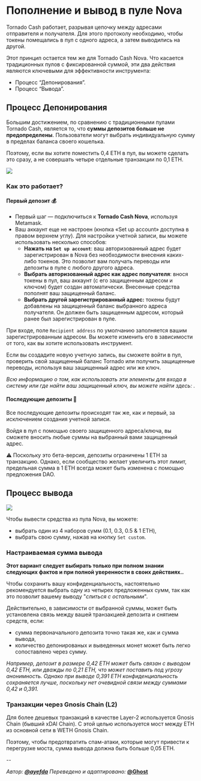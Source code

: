 # Пополнение и вывод в пуле Nova

Tornado Cash работает, разрывая цепочку между адресами отправителя и получателя. Для этого протоколу необходимо, чтобы токены помещались в пул с одного адреса, а затем выводились на другой.

Этот принцип остается тем же для Tornado Cash Nova. Что касается традиционных пулов с фиксированной суммой, эти два действия являются ключевыми для эффективности инструмента:

* Процесс “Депонирования”.
* Процесс “Вывода”.

## Процесс Депонирования <a href="#process-deponirovaniya" id="process-deponirovaniya"></a>

Большим достижением, по сравнению с традиционными пулами Tornado Cash, является то, что **суммы депозитов больше не предопределены**. Пользователи могут выбрать индивидуальную сумму в пределах баланса своего кошелька.

Поэтому, если вы хотите поместить 0,4 ETH в пул, вы можете сделать это сразу, а не совершать четыре отдельные транзакции по 0,1 ETH.

![](https://i.imgur.com/rqmzdgG.gif)

### Как это работает? <a href="#kak-eto-rabotaet" id="kak-eto-rabotaet"></a>

#### **Первый депозит 💰**

* Первый шаг — подключиться к **Tornado Cash Nova**, используя Metamask.
* Ваш аккаунт еще не настроен (кнопка «Set up account» доступна в правом верхнем углу). Для настройки учетной записи, вы можете использовать несколько способов:
  * **Нажать на `Set up account`**: ваш авторизованный адрес будет зарегистрирован в Nova без необходимости внесения каких-либо токенов. Это позволит вам получать переводы или депозиты в пуле с любого другого адреса.
  * **Выбрать авторизованный адрес как адрес получателя**: внося токены в пул, ваш аккаунт (с его защищенным адресом и ключом) будет создан автоматически. Внесенные средства пополнят ваш защищенный баланс.
  * **Выбрать другой зарегистрированный адрес:** токены будут добавлены на защищенный баланс выбранного адреса получателя. Он должен быть защищенным адресом, который ранее был зарегистрирован в пуле.

При входе, поле `Recipient address` по умолчанию заполняется вашим зарегистрированным адресом. Вы можете изменить его в зависимости от того, как вы хотите использовать инструмент.

Если вы создадите новую учетную запись, вы сможете войти в пул, проверить свой защищенный баланс Tornado или получить защищенные переводы, используя ваш защищенный адрес или же ключ.

_Всю информацию о том, как использовать эти элементы для входа в систему или где найти ваш защищенный ключ, вы можете найти здесь:_ _._

#### **Последующие депозиты 💸**

Все последующие депозиты происходят так же, как и первый, за исключением создания учетной записи.

Войдя в пул с помощью своего защищенного адреса/ключа, вы сможете вносить любые суммы на выбранный вами защищенный адрес.

⚠️ Поскольку это бета-версия, депозиты ограничены 1 ETH за транзакцию. Однако, если сообщество желает увеличить этот лимит, предельная сумма в 1 ETH всегда может быть изменена с помощью предложения DAO.

## Процесс вывода <a href="#process-vivoda" id="process-vivoda"></a>

![](https://i.imgur.com/qn9eJXS.gif)

Чтобы вывести средства из пула Nova, вы можете:

* выбрать один из 4 наборов сумм (0.1, 0.3, 0.5 & 1 ETH),
* выбрать свою сумму, нажав на кнопку `Set custom`.

### Настраиваемая сумма вывода <a href="#nastraivaiema-summa" id="nastraivaiema-summa"></a>

**Этот вариант следует выбирать только при полном знании следующих фактов и при полной уверенности в своих действиях..**

Чтобы сохранить вашу конфиденциальность, настоятельно рекомендуется выбрать одну из четырех предложенных сумм, так как это позволит вашему выводу "_слиться с остальными_".

Действительно, в зависимости от выбранной суммы, может быть установлена связь между вашей транзакцией депозита и снятием средств, если:

* сумма первоначального депозита точно такая же, как и сумма вывода,
* количество депонированых и выведенных монет может быть легко сопоставлено через сумму.

_Например, депозит в размере 0,42 ETH может быть связан с выводом 0,42 ETH, или дважды по 0,21 ETH, что может поставить под угрозу анонимность. Однако при выводе 0,391 ETH конфиденциальность сохраняется лучше, поскольку нет очевидной связи между суммами 0,42 и 0,391._

### Транзакции через Gnosis Chain (L2) <a href="#transctions-cherez-gnosis-chain-l2" id="transctions-cherez-gnosis-chain-l2"></a>

Для более дешевых транзакций в качестве Layer-2 используется Gnosis Chain (бывший xDAI Chain). С этой целью используется мост между ETH из основной сети в WETH Gnosis Chain.

Поэтому, чтобы предотвратить спам-атаки, которые могут привести к перегрузке моста, сумма вывода должна быть больше 0,05 ETH.

\--

_Автор:_ [_**@ayefda**_](https://torn.community/u/ayefda) _Переведено и адаптировано:_ [**@Ghost**](https://torn.community/u/ghost)
